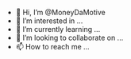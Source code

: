 - 👋 Hi, I’m @MoneyDaMotive
- 👀 I’m interested in ...
- 🌱 I’m currently learning ...
- 💞️ I’m looking to collaborate on ...
- 📫 How to reach me ...

<!---
MoneyDaMotive/MoneyDaMotive is a ✨ special ✨ repository because its `README.md` (this file) appears on your GitHub profile.
You can click the Preview link to take a look at your changes.
--->
